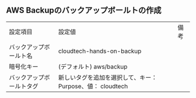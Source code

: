 ## AWS Backupのバックアップボールトの作成
|  |  |  |
| - | - | - |
|  設定項目 | 設定値 | 備考 |
| バックアップボールト名 | cloudtech-hands-on-backup |  |
| 暗号化キー | (デフォルト) aws/backup |  |
| バックアップボールトタグ | 新しいタグを追加を選択して、キー： Purpose、値： cloudtech |  |

